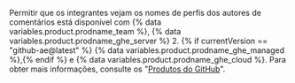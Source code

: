 Permitir que os integrantes vejam os nomes de perfis dos autores de comentários está disponível com {% data variables.product.prodname_team %}, {% data variables.product.prodname_ghe_server %} 2. {% if currentVersion == "github-ae@latest" %} {% data variables.product.prodname_ghe_managed %},{% endif %} e {% data variables.product.prodname_ghe_cloud %}. Para obter mais informações, consulte os "[Produtos do GitHub](/articles/githubs-products)".
